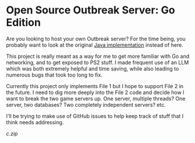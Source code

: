 # Open Source Outbreak Server: Go Edition

Are you looking to host your own Outbreak server? For the time being, you probably want to look at the original [Java implementation](https://github.com/corbin-zip/bioserver) instead of here.

This project is really meant as a way for me to get more familiar with Go and networking, and to get exposed to PS2 stuff. I made frequent use of an LLM which was both extremely helpful and time saving, while also leading to numerous bugs that took too long to fix.

Currently this project only implements File 1 but I hope to support File 2 in the future. I need to dig more deeply into the File 2 code and decide how I want to break the two game servers up. One server, multiple threads? One server, two databases? Two completely independent servers? etc.

I'll be trying to make use of GitHub issues to help keep track of stuff that I think needs addressing.

*_c.zip_*
